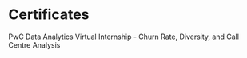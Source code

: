 # Certificates

PwC Data Analytics Virtual Internship - Churn Rate, Diversity, and Call Centre Analysis

